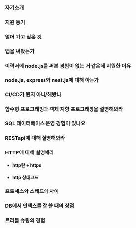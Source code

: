 ### 자기소개

### 지원 동기

### 얻어 가고 싶은 것

### 앱을 써봤는가

### 이력서에 node.js를 써본 경험이 없는 거 같은데 지원한 이유

### node.js, express와 nest.js에 대해 아는가

### CI/CD가 뭔지 아나/해봤나

### 함수형 프로그래밍과 객체 지향 프로그래밍을 설명해봐라

### SQL 데이터베이스 운영 경험이 있나요

### RESTapi에 대해 설명해봐라

### HTTP에 대해 설명해라
- #### http란 + https

- #### http 상태코드

### 프로세스와 스레드의 차이

### DB에서 인덱스를 잘 쓸 때의 장점

### 트러블 슈팅의 경험

